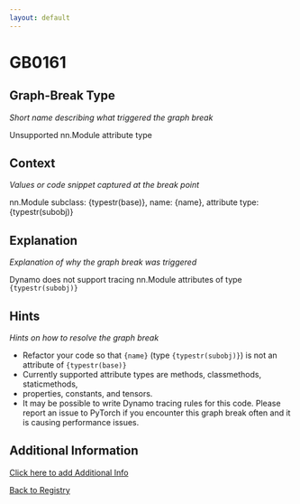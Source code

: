 ```yaml
---
layout: default
---
```

# GB0161

## Graph-Break Type
*Short name describing what triggered the graph break*

Unsupported nn.Module attribute type

## Context
*Values or code snippet captured at the break point*

nn.Module subclass: {typestr(base)}, name: {name}, attribute type: {typestr(subobj)}

## Explanation
*Explanation of why the graph break was triggered*

Dynamo does not support tracing nn.Module attributes of type `{typestr(subobj)}`

## Hints
*Hints on how to resolve the graph break*

- Refactor your code so that `{name}` (type `{typestr(subobj)}`) is not an attribute of `{typestr(base)}`
- Currently supported attribute types are methods, classmethods, staticmethods, 
- properties, constants, and tensors.
- It may be possible to write Dynamo tracing rules for this code. Please report an issue to PyTorch if you encounter this graph break often and it is causing performance issues.


## Additional Information

<!-- ADDITIONAL INFORMATION START - Add custom information below this line -->

<!-- ADDITIONAL INFORMATION END -->


[Click here to add Additional Info](https://github.com/pytorch-labs/compile-graph-break-site/edit/main/docs/gb/gb0161.md)

[Back to Registry](../index.html)
